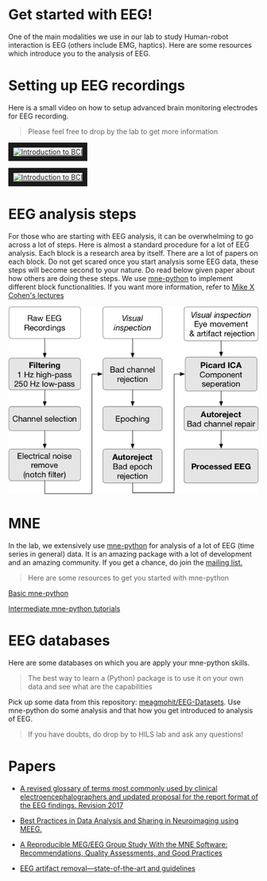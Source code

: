 # Get started with EEG!
One of the main modalities we use in our lab to study Human-robot interaction is EEG (others include EMG, haptics). Here are some resources which introduce you to the analysis of EEG. 

# Setting up EEG recordings 

Here is a small video on how to setup advanced brain monitoring electrodes for EEG recording. 

> Please feel free to drop by the lab to get more information

<a href="https://www.youtube.com/watch?v=RZtLw0lSGi4" target="_blank"><img src="http://img.youtube.com/vi/RZtLw0lSGi4/0.jpg"
alt="Introduction to BCI" width="240" height="180" border="10" /></a>

<a href="https://www.youtube.com/watch?v=bptpN6ybUSA" target="_blank"><img src="http://img.youtube.com/vi/bptpN6ybUSA/0.jpg"
alt="Introduction to BCI" width="240" height="180" border="10" /></a>


# EEG analysis steps 
For those who are starting with EEG analysis, it can be overwhelming to go across a lot of steps. Here is almost a standard procedure for a lot of EEG analysis. Each block is a research area by itself. There are a lot of papers on each block. Do not get scared once you start analysis some EEG data, these steps will become second to your nature. Do read below given paper about how others are doing these steps. We use [mne-python](https://www.nmr.mgh.harvard.edu/mne/stable/index.html) to implement different block functionalities. If you want more information, refer to [Mike X Cohen's lectures](http://mikexcohen.com/lectures.html) 

![](eeg_analysis.png)


# MNE 
In the lab, we extensively use [mne-python](https://www.nmr.mgh.harvard.edu/mne/stable/index.html) for analysis of a lot of EEG (time series in general) data. It is an amazing package with a lot of development and an amazing community. If you get a chance, do join the [mailing list.](https://mail.nmr.mgh.harvard.edu/mailman/listinfo/mne_analysis)

> Here are some resources to get you started with mne-python 

[Basic mne-python](https://mybinder.org/v2/gh/wmvanvliet/SNL_workshop_2019/master?filepath=SNL_workshop_2019.ipynb)

[Intermediate mne-python tutorials](https://mne.tools/0.14/tutorials.html)

# EEG databases
Here are some databases on which you are apply your mne-python skills. 

> The best way to learn a (Python) package is to use it on your own data and see what are the capabilities

Pick up some data from this repository: [meagmohit/EEG-Datasets](https://github.com/meagmohit/EEG-Datasets). Use mne-python do some analysis and that how you get introduced to analysis of EEG.

> If you have doubts, do drop by to HILS lab and ask any questions!

# Papers

* [A revised glossary of terms most commonly used by clinical electroencephalographers and updated proposal for the report format of the EEG findings. Revision 2017](https://search.lib.buffalo.edu/discovery/fulldisplay?docid=sciversesciencedirect_elsevierS2467-981X(17)30021-5&context=PC&vid=01SUNY_BUF:everything&search_scope=UBSUNY&tab=EverythingUBSUNY&lang=en)

* [Best Practices in Data Analysis and Sharing in Neuroimaging using MEEG.](https://osf.io/a8dhx/)

* [A Reproducible MEG/EEG Group Study With the MNE Software: Recommendations, Quality Assessments, and Good Practices](https://www.frontiersin.org/articles/10.3389/fnins.2018.00530/full)

* [EEG artifact removal—state-of-the-art and guidelines](https://search.lib.buffalo.edu/discovery/fulldisplay?docid=iop10.1088/1741-2560/12/3/031001&context=PC&vid=01SUNY_BUF:everything&search_scope=UBSUNY&tab=EverythingUBSUNY&lang=en)